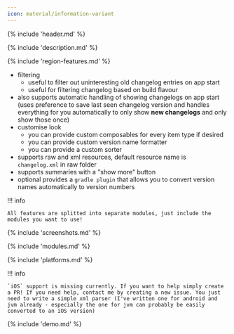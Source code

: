 ```yaml
---
icon: material/information-variant
---
```


{% include 'header.md' %}

{% include 'description.md' %}

{% include 'region-features.md' %}

* filtering
    * useful to filter out uninteresting old changelog entries on app start
    * useful for filtering changelog based on build flavour
* also supports automatic handling of showing changelogs on app start (uses preference to save last seen changelog version and handles everything for you automatically to only show **new changelogs** and only show those once)
* customise look
    * you can provide custom composables for every item type if desired
    * you can provide custom version name formatter
    * you can provide a custom sorter
* supports raw and xml resources, default resource name is `changelog.xml` in raw folder
* supports summaries with a "show more" button
* optional provides a `gradle plugin` that allows you to convert version names automatically to version numbers

!!! info

    All features are splitted into separate modules, just include the modules you want to use!

{% include 'screenshots.md' %}

{% include 'modules.md' %}

{% include 'platforms.md' %}

!!! info

    `iOS` support is missing currently. If you want to help simply create a PR! If you need help, contact me by creating a new issue. You just need to write a simple xml parser (I've written one for android and jvm already - especially the one for jvm can probably be easily converted to an iOS version)

{% include 'demo.md' %}




